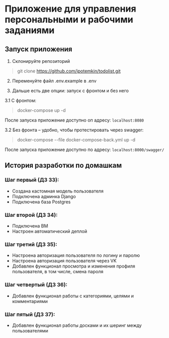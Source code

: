 # Приложение для управления персональными и рабочими заданиями


## Запуск приложения

1. Склонируйте репозиторий 

>git clone https://github.com/ipotemkin/todolist.git

2. Переменуйте файл .env.example в .env

3. Дальше есть две опции: запуск с фронтом и без него

3.1 С фронтом:

>docker-compose up -d

После запуска приложение доступно оп адресу: ```localhost:8080```

3.2 Без фронта – удобно, чтобы протестировать через swagger:

>docker-compose --file docker-compose-back.yml up -d

После запуска приложение доступно по адресу: ```localhost:8000/swagger/```

## История разработки по домашкам
### Шаг первый (ДЗ 33):

- Создана кастомная модель пользователя
- Подключена админка Django
- Подключена база Postgres

### Шаг второй (ДЗ 34):

- Подключена ВМ
- Настроен автоматический деплой

### Шаг третий (ДЗ 35):

- Настроена авторизация пользователя по логину и паролю
- Настроена авторизация пользователя через VK
- Добавлен функционал просмотра и изменения профиля пользователя, в том числе, смена пароля


### Шаг четвертый (ДЗ 36):

- Добавлен функционал работы с категориями, целями и комментариями


### Шаг пятый (ДЗ 37):

- Добавлен функционал работы досками и их шеринг между пользователями
